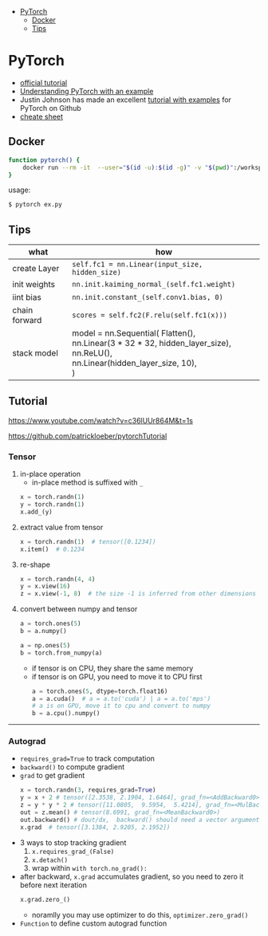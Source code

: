 [](...menustart)

- [PyTorch](#95b88f180e9eb5678e0f9ebac2cbe643)
    - [Docker](#c5fd214cdd0d2b3b4272e73b022ba5c2)
    - [Tips](#a0d4cc0f54602c3f247c72f15a7d2dbf)

[](...menuend)


<h2 id="95b88f180e9eb5678e0f9ebac2cbe643"></h2>

# PyTorch

- [official tutorial](https://pytorch.org/tutorials/)
- [Understanding PyTorch with an example](pytorch_example.md)
- Justin Johnson has made an excellent [tutorial with examples](https://github.com/jcjohnson/pytorch-examples) for PyTorch on Github
- [cheate sheet](https://pytorch.org/tutorials/beginner/ptcheat.html)


<h2 id="c5fd214cdd0d2b3b4272e73b022ba5c2"></h2>

## Docker

```bash
function pytorch() {
    docker run --rm -it  --user="$(id -u):$(id -g)" -v "$(pwd)":/workspace --pids-limit 16384 pytorch/pytorch:latest python3 $@
}
```

usage:

```bash
$ pytorch ex.py
```




<h2 id="a0d4cc0f54602c3f247c72f15a7d2dbf"></h2>

## Tips


 what  | how 
--- | ---
create Layer |  `self.fc1 = nn.Linear(input_size, hidden_size)`
init weights |  `nn.init.kaiming_normal_(self.fc1.weight)`
iint bias  | `nn.init.constant_(self.conv1.bias, 0)`
chain forward | `scores = self.fc2(F.relu(self.fc1(x)))`
stack model |  model = nn.Sequential( Flatten(), <br>nn.Linear(3 * 32 * 32, hidden_layer_size), <br>nn.ReLU(), <br>nn.Linear(hidden_layer_size, 10),<br>)


## Tutorial

https://www.youtube.com/watch?v=c36lUUr864M&t=1s

https://github.com/patrickloeber/pytorchTutorial

### Tensor

1. in-place operation
    - in-place method is suffixed with `_`
    ```python
    x = torch.randn(1)
    y = torch.randn(1)
    x.add_(y)
    ```
2. extract value from tensor
    ```python
    x = torch.randn(1)  # tensor([0.1234])
    x.item()  # 0.1234
    ```
3. re-shape
    ```python
    x = torch.randn(4, 4)
    y = x.view(16)
    z = x.view(-1, 8)  # the size -1 is inferred from other dimensions
    ```
4. convert between numpy and tensor
    ```python
    a = torch.ones(5)
    b = a.numpy()
    ```
    ```python
    a = np.ones(5)
    b = torch.from_numpy(a)
    ```
    - if tensor is on CPU, they share the same memory
    - if tensor is on GPU, you need to move it to CPU first
        ```python
        a = torch.ones(5, dtype=torch.float16)
        a = a.cuda()  # a = a.to('cuda') | a = a.to('mps')
        # a is on GPU, move it to cpu and convert to numpy
        b = a.cpu().numpy()


---

### Autograd

- `requires_grad=True` to track computation
- `backward()` to compute gradient
- `grad` to get gradient
    ```python
    x = torch.randn(3, requires_grad=True)
    y = x + 2 # tensor([2.3538, 2.1904, 1.6464], grad_fn=<AddBackward0>)
    z = y * y * 2 # tensor([11.0805,  9.5954,  5.4214], grad_fn=<MulBackward0>)
    out = z.mean() # tensor(8.6991, grad_fn=<MeanBackward0>)
    out.backward() # dout/dx,  backward() should need a vector argument if out is not scalar
    x.grad  # tensor([3.1384, 2.9205, 2.1952])
    ```    
- 3 ways to stop tracking gradient
    1. `x.requires_grad_(False)`
    2. `x.detach()`
    3. wrap within `with torch.no_grad():` 
- after backward, `x.grad` accumulates gradient, so you need to zero it before next iteration
    ```python
    x.grad.zero_()
    ```
    - noramlly you may use optimizer to do this, `optimizer.zero_grad()`
- `Function` to define custom autograd function






